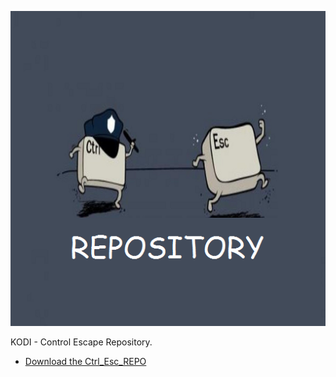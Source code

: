 ![Ctrl_Esc Repo](icon.png)

KODI - Control Escape Repository.



* [Download the Ctrl_Esc_REPO](https://bit.ly/39TrDo7)




